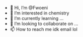 - 👋 Hi, I’m @Fwoeni
- 👀 I’m interested in chemistry
- 🌱 I’m currently learning ...
- 💞️ I’m looking to collaborate on ...
- 📫 How to reach me idk email lol

<!---
Fwoeni/Fwoeni is a ✨ special ✨ repository because its `README.md` (this file) appears on your GitHub profile.
You can click the Preview link to take a look at your changes.
--->
